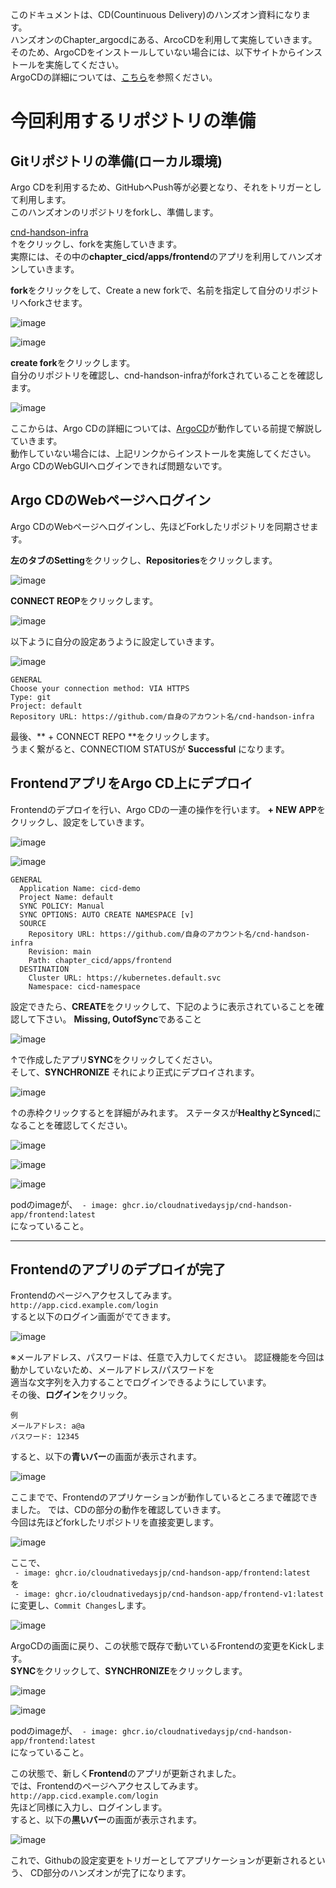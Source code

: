 
このドキュメントは、CD(Countinuous Delivery)のハンズオン資料になります。  
ハンズオンのChapter_argocdにある、ArcoCDを利用して実施していきます。  
そのため、ArgoCDをインストールしていない場合には、以下サイトからインストールを実施してください。  
ArgoCDの詳細については、[こちら](https://github.com/cloudnativedaysjp/cnd-handson/blob/main/chapter_argocd/README_webui.md)を参照ください。  

# 今回利用するリポジトリの準備  
## Gitリポジトリの準備(ローカル環境)

Argo CDを利用するため、GitHubへPush等が必要となり、それをトリガーとして利用します。  
このハンズオンのリポジトリをforkし、準備します。

[cnd-handson-infra](https://github.com/cloudnativedaysjp/cnd-handson-infra)  
↑をクリックし、forkを実施していきます。  
実際には、その中の**chapter_cicd/apps/frontend**のアプリを利用してハンズオンしていきます。

**fork**をクリックをして、Create a new forkで、名前を指定して自分のリポジトリへforkさせます。  

![image](image/fork1.png)


![image](image/fork2.png)

**create fork**をクリックします。  
自分のリポジトリを確認し、cnd-handson-infraがforkされていることを確認します。  

![image](image/fork3.png)

ここからは、Argo CDの詳細については、[ArgoCD](https://github.com/cloudnativedaysjp/cnd-handson/blob/main/chapter_argocd/README_webui.md)が動作している前提で解説していきます。  
動作していない場合には、上記リンクからインストールを実施してください。  
Argo CDのWebGUIへログインできれば問題ないです。  

## Argo CDのWebページへログイン
Argo CDのWebページへログインし、先ほどForkしたリポジトリを同期させます。  

**左のタブのSetting**をクリックし、**Repositories**をクリックします。

![image](image/repository1.png)

**CONNECT REOP**をクリックします。

![image](image/repository2.png)

以下ように自分の設定あうように設定していきます。  

![image](image/repository3.png)

```
GENERAL
Choose your connection method: VIA HTTPS
Type: git
Project: default
Repository URL: https://github.com/自身のアカウント名/cnd-handson-infra
```
最後、** + CONNECT REPO **をクリックします。  
うまく繋がると、CONNECTIOM STATUSが **Successful** になります。  

## FrontendアプリをArgo CD上にデプロイ
Frontendのデプロイを行い、Argo CDの一連の操作を行います。
**+ NEW APP**をクリックし、設定をしていきます。

![image](image/app_deploy1.png)

![image](image/app_deploy2.png)

```
GENERAL
  Application Name: cicd-demo
  Project Name: default
  SYNC POLICY: Manual
  SYNC OPTIONS: AUTO CREATE NAMESPACE [v]
  SOURCE
    Repository URL: https://github.com/自身のアカウント名/cnd-handson-infra
    Revision: main
    Path: chapter_cicd/apps/frontend
  DESTINATION
    Cluster URL: https://kubernetes.default.svc
    Namespace: cicd-namespace
```

設定できたら、**CREATE**をクリックして、下記のように表示されていることを確認して下さい。
**Missing, OutofSync**であること 

![image](image/apps1.png)

↑で作成したアプリ**SYNC**をクリックしてください。  
そして、**SYNCHRONIZE**
それにより正式にデプロイされます。  

![image](image/status1.png)

↑の赤枠クリックするとを詳細がみれます。
ステータスが**HealthyとSynced**になることを確認してください。

![image](image/status2.png)

![image](image/status3.png)

![image](image/app_ver1.png)

podのimageが、` - image: ghcr.io/cloudnativedaysjp/cnd-handson-app/frontend:latest`  
になっていること。

---
## Frontendのアプリのデプロイが完了
Frontendのページへアクセスしてみます。  
`http://app.cicd.example.com/login`  
すると以下のログイン画面がでてきます。  

![image](image/applogin1.png)

※メールアドレス、パスワードは、任意で入力してください。
認証機能を今回は動かしていないため、メールアドレス/パスワードを  
適当な文字列を入力することでログインできるようにしています。  
その後、**ログイン**をクリック。

```
例
メールアドレス: a@a
パスワード: 12345
```

すると、以下の**青いバー**の画面が表示されます。  

![image](image/login1.png)

ここまでで、Frontendのアプリケーションが動作しているところまで確認できました。
では、CDの部分の動作を確認していきます。  
今回は先ほどforkしたリポジトリを直接変更します。  

![image](image/repo1.png)

ここで、  
` - image: ghcr.io/cloudnativedaysjp/cnd-handson-app/frontend:latest`  
を  
` - image: ghcr.io/cloudnativedaysjp/cnd-handson-app/frontend-v1:latest`  
に変更し、`Commit Changes`します。  

![image](image/repo2.png)

ArgoCDの画面に戻り、この状態で既存で動いているFrontendの変更をKickします。  
**SYNC**をクリックして、**SYNCHRONIZE**をクリックします。  

![image](image/argo11.png)

![image](image/app_ver2.png)

podのimageが、` - image: ghcr.io/cloudnativedaysjp/cnd-handson-app/frontend:latest`  
になっていること。

この状態で、新しく**Frontend**のアプリが更新されました。  
では、Frontendのページへアクセスしてみます。  
`http://app.cicd.example.com/login`  
先ほど同様に入力し、ログインします。  
すると、以下の**黒いバー**の画面が表示されます。  

![image](image/login2.png)

これで、Githubの設定変更をトリガーとしてアプリケーションが更新されるという、
CD部分のハンズオンが完了になります。


